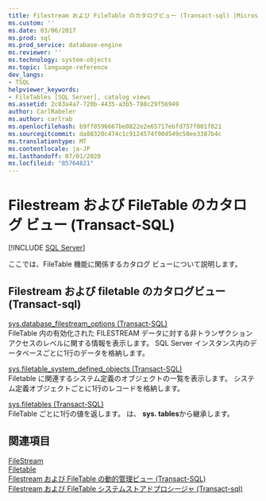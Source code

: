 ```yaml
---
title: Filestream および FileTable のカタログビュー (Transact-sql) |Microsoft Docs
ms.custom: ''
ms.date: 03/06/2017
ms.prod: sql
ms.prod_service: database-engine
ms.reviewer: ''
ms.technology: system-objects
ms.topic: language-reference
dev_langs:
- TSQL
helpviewer_keywords:
- FileTables [SQL Server], catalog views
ms.assetid: 2c83a4a7-720b-4435-a3b5-788c29f56949
author: CarlRabeler
ms.author: carlrab
ms.openlocfilehash: b9ff0596667be0822e2e65717ebfd757f001f821
ms.sourcegitcommit: da88320c474c1c9124574f90d549c50ee3387b4c
ms.translationtype: MT
ms.contentlocale: ja-JP
ms.lasthandoff: 07/01/2020
ms.locfileid: "85764821"
---
```

# <a name="filestream-and-filetable-catalog-views-transact-sql"></a>Filestream および FileTable のカタログ ビュー (Transact-SQL)
[!INCLUDE [SQL Server](../../includes/applies-to-version/sqlserver.md)]

  ここでは、FileTable 機能に関係するカタログ ビューについて説明します。  
  
## <a name="filestream-and-filetable-catalog-views-transact-sql"></a>Filestream および filetable のカタログビュー (Transact-sql)
 [sys.database_filestream_options &#40;Transact-SQL&#41;](../../relational-databases/system-catalog-views/sys-database-filestream-options-transact-sql.md)  
 FileTable 内の有効化された FILESTREAM データに対する非トランザクション アクセスのレベルに関する情報を表示します。 SQL Server インスタンス内のデータベースごとに1行のデータを格納します。  
  
 [sys.filetable_system_defined_objects &#40;Transact-SQL&#41;](../../relational-databases/system-catalog-views/sys-filetable-system-defined-objects-transact-sql.md)  
 Filetable に関連するシステム定義のオブジェクトの一覧を表示します。 システム定義オブジェクトごとに1行のレコードを格納します。  
  
 [sys.filetables &#40;Transact-SQL&#41;](../../relational-databases/system-catalog-views/sys-filetables-transact-sql.md)  
 FileTable ごとに1行の値を返します。 は、 **sys. tables**から継承します。  

## <a name="see-also"></a>関連項目
[FileStream](../../relational-databases/blob/filestream-sql-server.md)
<br>[Filetable](../../relational-databases/blob/filetables-sql-server.md)
<br>[Filestream および FileTable の動的管理ビュー (Transact-SQL)](../system-dynamic-management-views/filestream-and-filetable-dynamic-management-views-transact-sql.md)
<br>[Filestream および FileTable システムストアドプロシージャ (Transact-sql)](../system-stored-procedures/filestream-and-filetable-system-stored-procedures.md)
  
  
